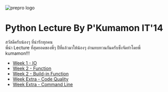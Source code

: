 ![prepro logo](../pic/logo-banner.png)
# Python Lecture By P'Kumamon IT'14
สวัสดีครับน้องๆ ที่น่ารักทุกคน <br>
พี่นำ Lecture ที่สุดยอดของพี่ๆ ปีที่แล้วมาให้น้องๆ อ่านทบทวนกันครับซึ่่งจัดทำโดยพี่ kumamon!!!
<br>

* [Week 1 - IO](https://github.com/itforge-eros/PreProgramming2018-Docs/blob/master/Lecture/Week%201%20-%20IO.md)
* [Week 2 - Function](https://github.com/itforge-eros/PreProgramming2018-Docs/blob/master/Lecture/Week%202%20-%20Functions.md)
* [Week 2 - Build-in Function](https://github.com/itforge-eros/PreProgramming2018-Docs/blob/master/Lecture/Week%202%20-%20BuildinFunction)
* [Week Extra - Code Quality](https://github.com/itforge-eros/PreProgramming2018-Docs/blob/master/Lecture/Week%20Extra%20-%20Code%20Quality.md)
* [Week Extra - Command Line](https://github.com/itforge-eros/PreProgramming2018-Docs/blob/master/Lecture/Week%20Extra%20-%20Command%20Line.md)

